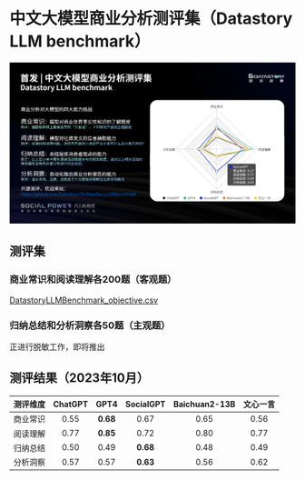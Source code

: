# 中文大模型商业分析测评集（Datastory LLM benchmark）

![img.png](img.png)

## 测评集
### 商业常识和阅读理解各200题（客观题）
[DatastoryLLMBenchmark_objective.csv](DatastoryLLMBenchmark_objective.csv)
### 归纳总结和分析洞察各50题（主观题）
正进行脱敏工作，即将推出

## 测评结果（2023年10月）
| 测评维度 | ChatGPT | GPT4 |SocialGPT|Baichuan2-13B| 文心一言 |
|:---:|:---:|:---:|:---:|:---:|:---:|
| 商业常识 | 0.55 | **0.68** | 0.67  | 0.65 | 0.56 |
| 阅读理解 | 0.77 | **0.85** | 0.72  | 0.80 | 0.77 |
| 归纳总结 | 0.50 | 0.49 |**0.68**| 0.48 | 0.49 |
| 分析洞察 | 0.57 | 0.57 |**0.63**| 0.56 | 0.62 |